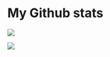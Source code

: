 # My Github stats
![](https://github-readme-stats.vercel.app/api?username=naveenpatti4&show_icons=true&count_private=true)


![](https://github-readme-stats.vercel.app/api/top-langs/?username=naveenpatti4&layout=compact)
